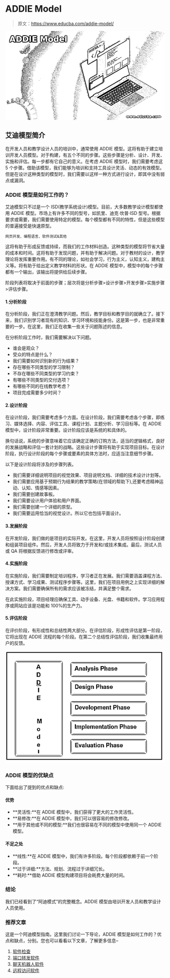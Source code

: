 # ADDIE Model

> 原文：<https://www.educba.com/addie-model/>

![ADDIE Model](img/2c35130642215c4db88fb3b75f010631.png)



## 艾迪模型简介

在开发人员和教学设计人员的培训中，通常使用 ADDIE 模型。这将有助于建立培训开发人员模型。对于构建，有五个不同的步骤。这些步骤是分析、设计、开发、实施和评估。每一步都有它自己的意义。在考虑 ADDIE 模型时，我们需要考虑这 5 个步骤。借助该模型，我们能够为培训和支持工具设计灵活、动态的有效模型。但是在设计这种类型的模型时，我们需要以这样一种方式进行设计，即其中没有弱点或漏洞。

### ADDIE 模型是如何工作的？

艾迪模型只不过是一个 ISD(教学系统设计)模型。目前，大多数教学设计模型都使用 ADDIE 模型。市场上有许多不同的型号，如凯里、迪克·坎普·ISD 型号。根据要求或需要，我们需要使用特定的模型。每个模型都有不同的特性，但是这些模型的普遍接受是快速原型。

<small>网页开发、编程语言、软件测试&其他</small>

这将有助于形成反馈或持续，而我们的工作材料创造。这种类型的模型将节省大量的成本和时间。这将有助于发现问题，并有助于解决问题。对于教材的设计，教学理论将发挥重要作用。有不同的理论，如社会学习，行为主义，认知主义，建构主义等。将有助于给出定义教学材料的形状。在 ADDIE 模型中，模型中的每个步骤都有一个输出，该输出将提供给后续步骤。

阶段列表将取决于前面的步骤；层次将是分析步骤>设计步骤>开发步骤>实施步骤>评估步骤。

#### 1.分析阶段

在分析阶段，我们正在澄清教学问题。然后，教学目标和教学目的就确立了。接下来，我们识别学习者现有的知识、学习环境和技能身份。这是第一步，也是非常重要的一步。在这里，我们正在收集一些关于问题陈述的信息。

在分析阶段工作时，我们需要解决以下问题。

*   谁会是观众？
*   受众的特点是什么？
*   我们需要如何识别新的行为结果？
*   存在哪些不同类型的学习限制？
*   不存在哪些不同类型的学习约束？
*   有哪些不同类型的交付选项？
*   有哪些不同的在线教学考虑？
*   项目完成需要多少时间？

#### 2.设计阶段

在设计阶段，我们需要考虑多个方面。在设计阶段，我们需要考虑各个步骤，即练习、媒体选择、内容、评估工具、课程计划、主题分析、学习目标等。在 ADDIE 模型中，设计阶段非常重要。设计阶段应该是系统的和具体的。

换句话说，系统的步骤意味着它应该确定正确的订购方法，适当的逻辑格式，良好的发展战略和评估一套计划的战略。这些设计步骤将有助于实现项目目标。在设计阶段，执行设计阶段的每个步骤或要素的具体方法时，应适当注意细节步骤。

以下是设计阶段将涉及的步骤列表。

*   我们需要详细说明项目的视觉效果、项目说明文档、详细的技术设计计划等。
*   我们需要应用基于预期行为结果的教学策略(在领域的帮助下),还要考虑精神运动、认知、情感等因素。
*   我们需要创建故事板。
*   我们需要设计用户体验和用户界面。
*   我们需要创建一个详细的原型。
*   我们需要运用恰当的视觉设计。所以它也包括平面设计。

#### 3.发展阶段

在开发阶段，我们做的是项目的实际开发。在这里，开发人员将按照设计阶段创建和组装项目组件。然后，开发人员将致力于开发和/或技术集成。最后，测试人员或 QA 将根据反馈进行修改或评审。

#### 4.实施阶段

在实施阶段，我们需要制定培训程序，学习者正在发展。我们需要涵盖课程方法、授课方式、学习成果、测试程序步骤等。这里，我们在项目用例之上实现详细的解决方案。我们需要确保所有的需求应该被冻结，并满足整个需求。

在此实施阶段，项目经理应确保工具、动手设备、光盘、书籍和软件。学习应用程序或网站应该是功能和 100%的生产力。

#### 5.评估阶段

在评价阶段，有形成性和总结性两大部分。在评估阶段，形成性评估是第一阶段，它将出现在 ADDIE 流程的每个阶段。在第二个总结性评估阶段，我们收集最终用户的反馈。

![ADDIE Model](img/852878675b9972e8d60732f7670368f5.png)



### ADDIE 模型的优缺点

下面给出了提到的优点和缺点:

#### 优势

*   **灵活性:**在 ADDIE 模型中，我们获得了更大的工作灵活性。
*   **易修改:**在 ADDIE 模型中，我们可以很容易的修改修改。
*   **用于其他或不同的模型:**我们也很容易在不同的模型中使用同一个 ADDIE 模型。

#### 不足之处

*   **线性:**在 ADDIE 模型中，我们有许多阶段。每个阶段都依赖于前一个阶段。
*   **过于详细:**方法、规划、流程过于详细冗长。
*   **耗时:**借助 ADDIE 模型构建项目将会耗费大量的时间。

### 结论

我们已经看到了“阿迪模式”的完整概念。ADDIE 模型由培训开发人员和教学设计人员使用。

### 推荐文章

这是一个阿迪模型指南。这里我们讨论一下导论，ADDIE 模型是如何工作的？优点和缺点，分别。您也可以看看以下文章，了解更多信息–

1.  [软件检查](https://www.educba.com/software-inspection/)
2.  [端口转发软件](https://www.educba.com/port-forwarding-software/)
3.  [聊天机器人软件](https://www.educba.com/chatbot-software/)
4.  [远程访问软件](https://www.educba.com/remote-access-software/)





